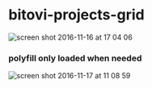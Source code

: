 # bitovi-projects-grid

![screen shot 2016-11-16 at 17 04 06](https://cloud.githubusercontent.com/assets/724877/20363640/c3ac4998-ac1e-11e6-80bb-ad2bbe997e62.png)

### polyfill only loaded when needed

![screen shot 2016-11-17 at 11 08 59](https://cloud.githubusercontent.com/assets/724877/20392444/a1fc01f6-acb6-11e6-9e24-3ed688b74590.png)
